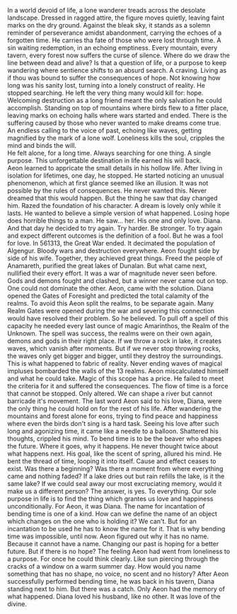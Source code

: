 In a world devoid of life, a lone wanderer treads across the desolate landscape. Dressed in ragged attire, the figure moves quietly, leaving faint marks on the dry ground. Against the bleak sky, it stands as a solemn reminder of perseverance amidst abandonment, carrying the echoes of a forgotten time. He carries tha fate of those who were lost through time. A sin waiting redemption, in an echoing emptiness. Every mountain, every tavern, every forest now suffers the curse of silence. Where do we draw the line between dead and alive? Is that a question of life, or a purpose to keep wandering where sentience shifts to an absurd search. A craving. Living as if thou was bound to suffer the consequences of hope. Not knowing how long was his sanity lost, turning into a lonely construct of reality. He stopped searching. He left the very thing many would kill for: hope. Welcoming destruction as a long friend meant the only salvation he could accomplish. Standing on top of mountains where birds flew to a fitter place, leaving marks on echoing halls where wars started and ended. There is the suffering caused by those who never wanted to make dreams come true. An endless calling to the voice of past, echoing like waves, getting magnified by the mark of a lone wolf. Loneliness kills the soul, cripples the mind and binds the will.  
He felt alone, for a long time. Always searching for one thing. A single purpose. This unforgettable destination in life earned his will back.   
Aeon learned to appricate the small details in his hollow life. After living in isolation for lifetimes, one day, he stopped. He started noticing an unusual phenomenon, which at first glance seemed like an illusion. It was not possible by the rules of consequences. He never wanted this. Never dreamed that this would happen. But the thing he saw that day changed him. Razed the foundation of his character. A dream is lovely only while it lasts. He wanted to believe a simple version of what happened. Losing hope does horrible things to a man. He saw... her. His one and only love. Diana. And that day he decided to try again. Try harder. Be stronger. To try again and expect different outcomes is the definition of a fool. But he was a fool for love.
In 561313, the Great War ended. It decimated the population of Algengur. Bloody wars and destruction everywhere. Aeon fought side by side of his wife. Together, they achieved great things. Freed the people of Anamareth, purified the great lakes of Dunalan. But what came next, nullified their every effort. It was a war of magnitude never seen before. Gods and demons fought and clashed, but a winner never came out on top. One could not dominate the other. Aeon, came with the solution. Diana opened the Gates of Foresight and predicted the total calamity of the realms. To avoid this Aeon split the realms, to be separate again. Many Realm Gates were opened during the war and severing this connection would have resolved their problem. So he believed. To pull off a spell of this capacity he needed every last ounce of magic Amarinthos, the Realm of the Unknown. The spell was success, the realms were on their own again, demons and gods in their right place. If we throw a rock in lake, it creates waves, which vanish after moments. But if we never stop throwing rocks, the waves only get bigger and bigger, until they destroy the surroundings. This is what happened to fabric of reality. Never ending waves of magical impluses bombarded the walls of the 13 realms. Aeon miscalculated himself and what he could take. Magic of this scope has a price. He failed to meet the criteria for it and suffered the consequences. The flow of time is a force that cannot be stopped. Only altered. We can shape a river but cannot barricade it's movement. The last word Aeon said to his love, Diana, were the only thing he could hold on for the rest of his life. After wandering the mountains and forest alone for eons, trying to find peace and happiness where even the birds don't sing is a hard task. Seeing his love after such long and agonizing time, it came like a needle to a balloon. Shattered his thoughts, crippled his mind. To bend time is to be the beaver who shapes the future. Where it goes, why it happens. He never thought twice about what happens next. His goal, like the scent of spring, allured his mind. He bent the thread of time, looping it into itself. Cause and effect ceases to exist. Was there a beginning? Was there a moment from where everything came and nothing faded? If a lake dries out but rain refills the lake, is it the same lake? If we could seal away our most excruciating memory, would it make us a different person? The answer, is yes. To everything. Our sole purpose in life is to find the thing which grantes us love and happiness unconditionally. For Aeon, it was Diana. The name for incantation of bending time is one of a kind. How can we define the name of an object which changes on the one who is holding it? We can't. But for an incantation to be used he has to know the name for it. That is why bending time was impossible, until now. Aeon figured out why it has no name. Because it cannot have a name. Changing our past is hoping for a better future. But if there is no hope? The feeling Aeon had went from loneliness to a purpose. For once he could think clearly. Like sun piercing through the cracks of a window on a warm summer day. How would you name something that has no shape, no voice, no scent and no history? After Aeon successfully performed bending time, he was back in his tavern, Diana standing next to him. But there was a catch. Only Aeon had the memory of what happened. Diana loved his husband, like no other. It was love of the divine.